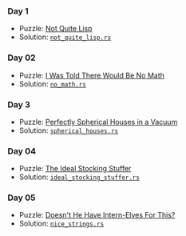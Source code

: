 ### Day 1
* Puzzle: [Not Quite Lisp](https://adventofcode.com/2015/day/1)
* Solution: [`not_quite_lisp.rs`](day-01/not_quite_lisp.rs)

### Day 02
* Puzzle: [I Was Told There Would Be No Math](https://adventofcode.com/2015/day/02)
* Solution: [`no_math.rs`](day-02/no_math.rs)

### Day 3
* Puzzle: [Perfectly Spherical Houses in a Vacuum](https://adventofcode.com/2015/day/3)
* Solution: [`spherical_houses.rs`](day-3/spherical_houses.rs)

### Day 04
* Puzzle: [The Ideal Stocking Stuffer](https://adventofcode.com/2015/day/04)
* Solution: [`ideal_stocking_stuffer.rs`](day-04/ideal_stocking_stuffer.rs)

### Day 05
* Puzzle: [Doesn't He Have Intern-Elves For This?](https://adventofcode.com/2015/day/05)
* Solution: [`nice_strings.rs`](day-05/nice_strings.rs)
